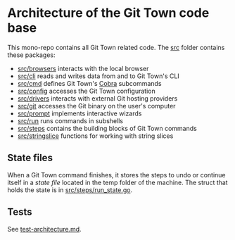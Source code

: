 # Architecture of the Git Town code base

This mono-repo contains all Git Town related code. The [src](../../src) folder
contains these packages:

- [src/browsers](../../src/browsers) interacts with the local browser
- [src/cli](../../src/cli) reads and writes data from and to Git Town's CLI
- [src/cmd](../../src/cmd) defines Git Town's
  [Cobra](https://github.com/spf13/cobra) subcommands
- [src/config](../../src/config) accesses the Git Town configuration
- [src/drivers](../../src/drivers) interacts with external Git hosting providers
- [src/git](../../src/git) accesses the Git binary on the user's computer
- [src/prompt](../../src/prompt) implements interactive wizards
- [src/run](../../src/run) runs commands in subshells
- [src/steps](../../src/steps) contains the building blocks of Git Town commands
- [src/stringslice](../../src/stringslice) functions for working with string
  slices

## State files

When a Git Town command finishes, it stores the steps to undo or continue itself
in a _state file_ located in the temp folder of the machine. The struct that
holds the state is in [src/steps/run_state.go](../../src/steps/run_state.go).

## Tests

See [test-architecture.md](test-architecture.md).
